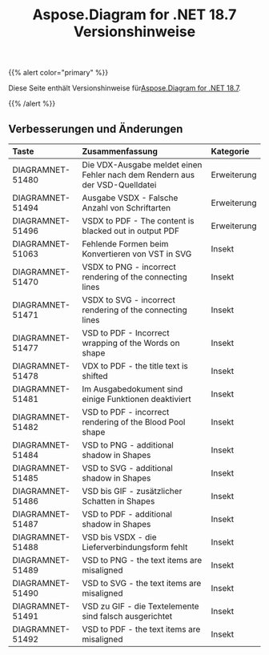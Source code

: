 ﻿---
title: Aspose.Diagram for .NET 18.7 Versionshinweise
type: docs
weight: 60
url: /de/net/aspose-diagram-for-net-18-7-release-notes/
---
{{% alert color="primary" %}} 

 Diese Seite enthält Versionshinweise für[Aspose.Diagram for .NET 18.7](https://www.nuget.org/packages/Aspose.Diagram/18.7.0).

{{% /alert %}} 
## **Verbesserungen und Änderungen**

|**Taste**|**Zusammenfassung**|**Kategorie**|
|:- |:- |:- |
|DIAGRAMNET-51480|Die VDX-Ausgabe meldet einen Fehler nach dem Rendern aus der VSD-Quelldatei|Erweiterung|
|DIAGRAMNET-51494|Ausgabe VSDX - Falsche Anzahl von Schriftarten|Erweiterung|
|DIAGRAMNET-51496|VSDX to PDF - The content is blacked out in output PDF|Erweiterung|
|DIAGRAMNET-51063|Fehlende Formen beim Konvertieren von VST in SVG|Insekt|
|DIAGRAMNET-51470|VSDX to PNG - incorrect rendering of the connecting lines|Insekt|
|DIAGRAMNET-51471|VSDX to SVG - incorrect rendering of the connecting lines|Insekt|
|DIAGRAMNET-51477|VSD to PDF - Incorrect wrapping of the Words on shape|Insekt|
|DIAGRAMNET-51478|VDX to PDF - the title text is shifted|Insekt|
|DIAGRAMNET-51481|Im Ausgabedokument sind einige Funktionen deaktiviert|Insekt|
|DIAGRAMNET-51482|VSD to PDF - incorrect rendering of the Blood Pool shape|Insekt|
|DIAGRAMNET-51484|VSD to PNG - additional shadow in Shapes|Insekt|
|DIAGRAMNET-51485|VSD to SVG - additional shadow in Shapes|Insekt|
|DIAGRAMNET-51486|VSD bis GIF - zusätzlicher Schatten in Shapes|Insekt|
|DIAGRAMNET-51487|VSD to PDF - additional shadow in Shapes|Insekt|
|DIAGRAMNET-51488|VSD bis VSDX - die Lieferverbindungsform fehlt|Insekt|
|DIAGRAMNET-51489|VSD to PNG - the text items are misaligned|Insekt|
|DIAGRAMNET-51490|VSD to SVG - the text items are misaligned|Insekt|
|DIAGRAMNET-51491|VSD zu GIF - die Textelemente sind falsch ausgerichtet|Insekt|
|DIAGRAMNET-51492|VSD to PDF - the text items are misaligned|Insekt|

